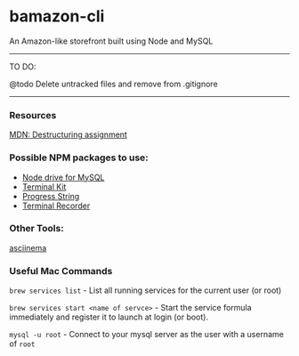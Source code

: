 # bamazon-cli
An Amazon-like storefront built using Node and MySQL

------------------------------------------------------------------
TO DO:

@todo Delete untracked files and remove from .gitignore

------------------------------------------------------------------

### Resources
[MDN: Destructuring assignment](https://developer.mozilla.org/en-US/docs/Web/JavaScript/Reference/Operators/Destructuring_assignment)


### Possible NPM packages to use:
- [Node drive for MySQL](https://www.npmjs.com/package/mysql)
- [Terminal Kit](https://www.npmjs.com/package/terminal-kit)
- [Progress String](https://www.npmjs.com/package/progress-string)
- [Terminal Recorder](https://www.npmjs.com/package/terminal-recorder)

### Other Tools:
[asciinema](https://asciinema.org/)

### Useful Mac Commands

`brew services list` - List all running services for the current user (or root)

`brew services start <name of servce>` -  Start the service formula immediately and register it to launch at login (or boot).

`mysql -u root` - Connect to your mysql server as the user with a username of `root`